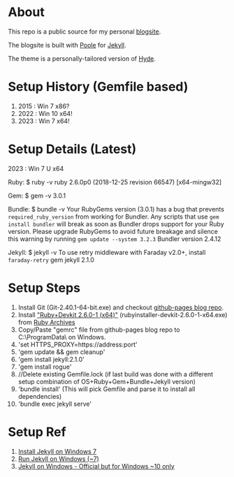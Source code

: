 # About

This repo is a public source for my personal <a href="http://shubhamaher.com" target="_blank">blogsite</a>.

The blogsite is built with <a href="http://getpoole.com" target="_blank">Poole</a> for <a href="http://jekyllrb.com" target="_blank">Jekyll</a>.

The theme is a personally-tailored version of <a href="https://github.com/poole/hyde" target="_blank">Hyde</a>.

# Setup History (Gemfile based)

1. 2015 : Win 7  x86?
2. 2022 : Win 10 x64!
3. 2023 : Win 7  x64!

# Setup Details (Latest)

2023 : Win 7 U x64 

Ruby:
$ ruby -v
ruby 2.6.0p0 (2018-12-25 revision 66547) [x64-mingw32]

Gem:
$ gem -v
3.0.1

Bundle:
$ bundle -v
Your RubyGems version (3.0.1) has a bug that prevents `required_ruby_version` from working for Bundler. Any scripts that use `gem install bundler` will break as soon as Bundler drops support for your Ruby version. Please upgrade RubyGems to avoid future breakage and silence this warning by running `gem update --system 3.2.3`
Bundler version 2.4.12

Jekyll:
$ jekyll -v
To use retry middleware with Faraday v2.0+, install `faraday-retry` gem
jekyll 2.1.0

# Setup Steps 

1. Install Git (Git-2.40.1-64-bit.exe) and checkout [github-pages blog repo](https://github.com/shubham-aher/shubham-aher.github.io). 
2. Install ["Ruby+Devkit 2.6.0-1 (x64)"](https://github.com/oneclick/rubyinstaller2/releases/download/RubyInstaller-2.6.0-1/rubyinstaller-devkit-2.6.0-1-x64.exe) (rubyinstaller-devkit-2.6.0-1-x64.exe) from [Ruby Archives](https://rubyinstaller.org/downloads/archives/)
3. Copy/Paste "gemrc" file from github-pages blog repo to C:\ProgramData\ on Windows.
4. 'set HTTPS_PROXY=https://address:port'
5. 'gem update && gem cleanup'
6. 'gem install jekyll:2.1.0'
7. 'gem install rogue'
8. //Delete existing Gemfile.lock (if last build was done with a different setup combination of OS+Ruby+Gem+Bundle+Jekyll version)
9. 'bundle install' (This will pick Gemfile and parse it to install all dependencies)
10. 'bundle exec jekyll serve'

# Setup Ref
1. [Install Jekyll on Windows 7](https://jkpark.github.io/blog/install-jekyll-on-windows7/)
2. [Run Jekyll on Windows (~7)](http://jekyll-windows.juthilo.com/)
3. [Jekyll on Windows - Official but for Windows ~10 only](https://jekyllrb.com/docs/installation/windows/)
